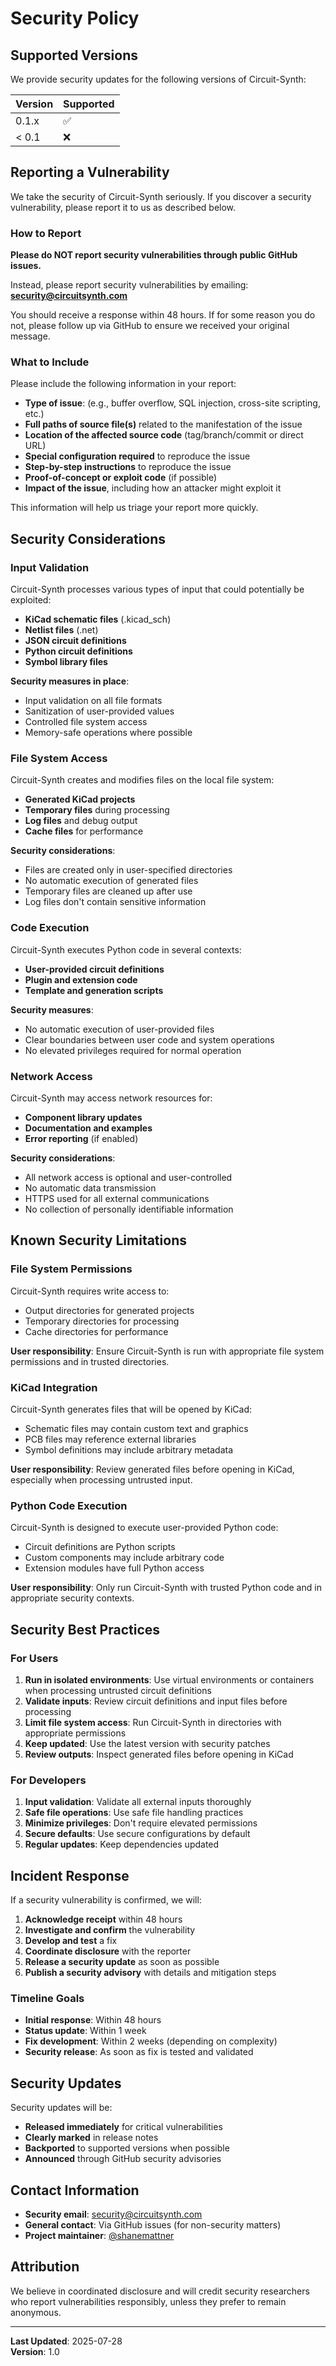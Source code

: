 # Security Policy

## Supported Versions

We provide security updates for the following versions of Circuit-Synth:

| Version | Supported          |
| ------- | ------------------ |
| 0.1.x   | :white_check_mark: |
| < 0.1   | :x:                |

## Reporting a Vulnerability

We take the security of Circuit-Synth seriously. If you discover a security vulnerability, please report it to us as described below.

### How to Report

**Please do NOT report security vulnerabilities through public GitHub issues.**

Instead, please report security vulnerabilities by emailing: **security@circuitsynth.com**

You should receive a response within 48 hours. If for some reason you do not, please follow up via GitHub to ensure we received your original message.

### What to Include

Please include the following information in your report:

- **Type of issue**: (e.g., buffer overflow, SQL injection, cross-site scripting, etc.)
- **Full paths of source file(s)** related to the manifestation of the issue
- **Location of the affected source code** (tag/branch/commit or direct URL)
- **Special configuration required** to reproduce the issue
- **Step-by-step instructions** to reproduce the issue
- **Proof-of-concept or exploit code** (if possible)
- **Impact of the issue**, including how an attacker might exploit it

This information will help us triage your report more quickly.

## Security Considerations

### Input Validation

Circuit-Synth processes various types of input that could potentially be exploited:

- **KiCad schematic files** (.kicad_sch)
- **Netlist files** (.net)
- **JSON circuit definitions**
- **Python circuit definitions**
- **Symbol library files**

**Security measures in place**:
- Input validation on all file formats
- Sanitization of user-provided values
- Controlled file system access
- Memory-safe operations where possible

### File System Access

Circuit-Synth creates and modifies files on the local file system:

- **Generated KiCad projects**
- **Temporary files** during processing
- **Log files** and debug output
- **Cache files** for performance

**Security considerations**:
- Files are created only in user-specified directories
- No automatic execution of generated files
- Temporary files are cleaned up after use
- Log files don't contain sensitive information

### Code Execution

Circuit-Synth executes Python code in several contexts:

- **User-provided circuit definitions**
- **Plugin and extension code**
- **Template and generation scripts**

**Security measures**:
- No automatic execution of user-provided files
- Clear boundaries between user code and system operations
- No elevated privileges required for normal operation

### Network Access

Circuit-Synth may access network resources for:

- **Component library updates**
- **Documentation and examples**
- **Error reporting** (if enabled)

**Security considerations**:
- All network access is optional and user-controlled
- No automatic data transmission
- HTTPS used for all external communications
- No collection of personally identifiable information

## Known Security Limitations

### File System Permissions

Circuit-Synth requires write access to:
- Output directories for generated projects
- Temporary directories for processing
- Cache directories for performance

**User responsibility**: Ensure Circuit-Synth is run with appropriate file system permissions and in trusted directories.

### KiCad Integration

Circuit-Synth generates files that will be opened by KiCad:
- Schematic files may contain custom text and graphics
- PCB files may reference external libraries
- Symbol definitions may include arbitrary metadata

**User responsibility**: Review generated files before opening in KiCad, especially when processing untrusted input.

### Python Code Execution

Circuit-Synth is designed to execute user-provided Python code:
- Circuit definitions are Python scripts
- Custom components may include arbitrary code
- Extension modules have full Python access

**User responsibility**: Only run Circuit-Synth with trusted Python code and in appropriate security contexts.

## Security Best Practices

### For Users

1. **Run in isolated environments**: Use virtual environments or containers when processing untrusted circuit definitions
2. **Validate inputs**: Review circuit definitions and input files before processing
3. **Limit file system access**: Run Circuit-Synth in directories with appropriate permissions
4. **Keep updated**: Use the latest version with security patches
5. **Review outputs**: Inspect generated files before opening in KiCad

### For Developers

1. **Input validation**: Validate all external inputs thoroughly
2. **Safe file operations**: Use safe file handling practices
3. **Minimize privileges**: Don't require elevated permissions
4. **Secure defaults**: Use secure configurations by default
5. **Regular updates**: Keep dependencies updated

## Incident Response

If a security vulnerability is confirmed, we will:

1. **Acknowledge receipt** within 48 hours
2. **Investigate and confirm** the vulnerability
3. **Develop and test** a fix
4. **Coordinate disclosure** with the reporter
5. **Release a security update** as soon as possible
6. **Publish a security advisory** with details and mitigation steps

### Timeline Goals

- **Initial response**: Within 48 hours
- **Status update**: Within 1 week
- **Fix development**: Within 2 weeks (depending on complexity)
- **Security release**: As soon as fix is tested and validated

## Security Updates

Security updates will be:

- **Released immediately** for critical vulnerabilities
- **Clearly marked** in release notes
- **Backported** to supported versions when possible
- **Announced** through GitHub security advisories

## Contact Information

- **Security email**: security@circuitsynth.com
- **General contact**: Via GitHub issues (for non-security matters)
- **Project maintainer**: [@shanemattner](https://github.com/shanemattner)

## Attribution

We believe in coordinated disclosure and will credit security researchers who report vulnerabilities responsibly, unless they prefer to remain anonymous.

---

**Last Updated**: 2025-07-28  
**Version**: 1.0